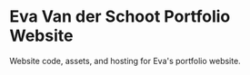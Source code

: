 # Eva Van der Schoot Portfolio Website
Website code, assets, and hosting for Eva's portfolio website.

